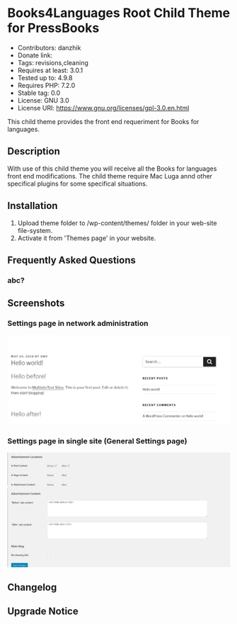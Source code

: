 # Books4Languages Root Child Theme for PressBooks


* Contributors: danzhik
* Donate link:
* Tags: revisions,cleaning
* Requires at least: 3.0.1
* Tested up to: 4.9.8
* Requires PHP: 7.2.0
* Stable tag: 0.0
* License: GNU 3.0
* License URI: https://www.gnu.org/licenses/gpl-3.0.en.html

This child theme provides the front end requeriment for Books for languages.

## Description

With use of this child theme you will receive all the Books for languages front end modifications. The child theme require Mac Luga annd other specifical plugins for some specifical situations.

## Installation

1. Upload theme folder to /wp-content/themes/ folder in your web-site file-system.
1. Activate it from 'Themes page' in your website.

## Frequently Asked Questions

### abc?


## Screenshots

### Settings page in network administration
![Settings Page Network](/assets/screenshot-2.png)

### Settings page in single site (General Settings page)
![Settings Page](/assets/screenshot-1.png)


## Changelog



## Upgrade Notice
